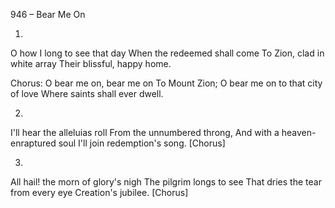 946 – Bear Me On


1.
O how I long to see that day
When the redeemed shall come
To Zion, clad in white array
Their blissful, happy home.

Chorus:
O bear me on, bear me on
To Mount Zion;
O bear me on to that city of love
Where saints shall ever dwell.

2.
I'll hear the alleluias roll
From the unnumbered throng,
And with a heaven-enraptured soul
I'll join redemption's song.  [Chorus]

3.
All hail!  the morn of glory's nigh
The pilgrim longs to see
That dries the tear from every eye
Creation's jubilee.  [Chorus]
